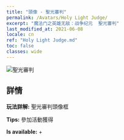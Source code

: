 ```yaml
---
title: "頭像 - 聖光審判"
permalink: /Avatars/Holy Light Judge/
excerpt: "魔法门之英雄无敌：战争纪元  聖光審判"
last_modified_at: 2021-06-08
locale: cn
ref: "Holy Light Judge.md"
toc: false
classes: wide
---
```

 ![聖光審判](/images/a/avatarFrame_51.png)

## 詳情

 **玩法詳解:** 聖光審判頭像框 

 **Tips:** 參加活動獲得 

 **Is available:**  + 

